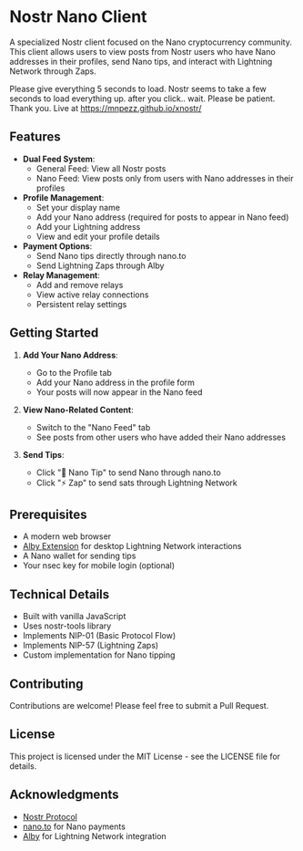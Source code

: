 # Nostr Nano Client

A specialized Nostr client focused on the Nano cryptocurrency community. This client allows users to view posts from Nostr users who have Nano addresses in their profiles, send Nano tips, and interact with Lightning Network through Zaps.

Please give everything 5 seconds to load. Nostr seems to take a few seconds to load everything up. after you click.. wait. Please be patient. Thank you. 
Live at https://mnpezz.github.io/xnostr/

## Features

- **Dual Feed System**: 
  - General Feed: View all Nostr posts
  - Nano Feed: View posts only from users with Nano addresses in their profiles
- **Profile Management**:
  - Set your display name
  - Add your Nano address (required for posts to appear in Nano feed)
  - Add your Lightning address
  - View and edit your profile details
- **Payment Options**:
  - Send Nano tips directly through nano.to
  - Send Lightning Zaps through Alby
- **Relay Management**:
  - Add and remove relays
  - View active relay connections
  - Persistent relay settings

## Getting Started

1. **Add Your Nano Address**:
   - Go to the Profile tab
   - Add your Nano address in the profile form
   - Your posts will now appear in the Nano feed

2. **View Nano-Related Content**:
   - Switch to the "Nano Feed" tab
   - See posts from other users who have added their Nano addresses

3. **Send Tips**:
   - Click "🥦 Nano Tip" to send Nano through nano.to
   - Click "⚡ Zap" to send sats through Lightning Network

## Prerequisites

- A modern web browser
- [Alby Extension](https://getalby.com/) for desktop Lightning Network interactions
- A Nano wallet for sending tips
- Your nsec key for mobile login (optional)

## Technical Details

- Built with vanilla JavaScript
- Uses nostr-tools library
- Implements NIP-01 (Basic Protocol Flow)
- Implements NIP-57 (Lightning Zaps)
- Custom implementation for Nano tipping

## Contributing

Contributions are welcome! Please feel free to submit a Pull Request.

## License

This project is licensed under the MIT License - see the LICENSE file for details.

## Acknowledgments

- [Nostr Protocol](https://github.com/nostr-protocol/nips)
- [nano.to](https://nano.to) for Nano payments
- [Alby](https://getalby.com) for Lightning Network integration
